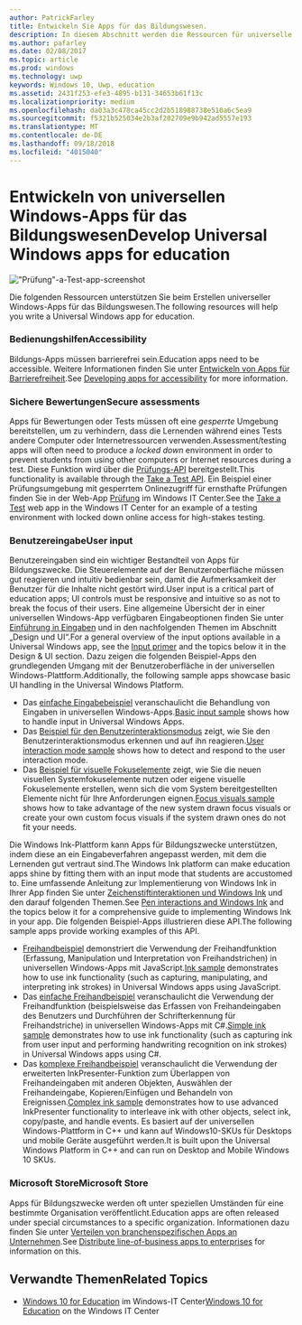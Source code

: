 ```yaml
---
author: PatrickFarley
title: Entwickeln Sie Apps für das Bildungswesen.
description: In diesem Abschnitt werden die Ressourcen für universelle Windows-Apps beschrieben, die Ihnen zum Erstellen von Bildungs-Apps für die Windows10-Plattform zur Verfügung stehen.
ms.author: pafarley
ms.date: 02/08/2017
ms.topic: article
ms.prod: windows
ms.technology: uwp
keywords: Windows 10, Uwp, education
ms.assetid: 2431f253-efe3-4895-b131-34653b61f13c
ms.localizationpriority: medium
ms.openlocfilehash: da03a3c478ca45cc2d2b518988738e510a6c5ea9
ms.sourcegitcommit: f5321b525034e2b3af202709e9b942ad5557e193
ms.translationtype: MT
ms.contentlocale: de-DE
ms.lasthandoff: 09/18/2018
ms.locfileid: "4015040"
---
```

# <a name="develop-universal-windows-apps-for-education"></a><span data-ttu-id="cbe96-104">Entwickeln von universellen Windows-Apps für das Bildungswesen</span><span class="sxs-lookup"><span data-stu-id="cbe96-104">Develop Universal Windows apps for education</span></span>
!["Prüfung"-a-Test-app-screenshot](images/take-a-test-screen-small.png)

<span data-ttu-id="cbe96-106">Die folgenden Ressourcen unterstützen Sie beim Erstellen universeller Windows-Apps für das Bildungswesen.</span><span class="sxs-lookup"><span data-stu-id="cbe96-106">The following resources will help you write a Universal Windows app for education.</span></span>

### <a name="accessibility"></a><span data-ttu-id="cbe96-107">Bedienungshilfen</span><span class="sxs-lookup"><span data-stu-id="cbe96-107">Accessibility</span></span>
<span data-ttu-id="cbe96-108">Bildungs-Apps müssen barrierefrei sein.</span><span class="sxs-lookup"><span data-stu-id="cbe96-108">Education apps need to be accessible.</span></span> <span data-ttu-id="cbe96-109">Weitere Informationen finden Sie unter [Entwickeln von Apps für Barrierefreiheit](https://developer.microsoft.com/windows/accessible-apps).</span><span class="sxs-lookup"><span data-stu-id="cbe96-109">See [Developing apps for accessibility](https://developer.microsoft.com/windows/accessible-apps) for more information.</span></span>


### <a name="secure-assessments"></a><span data-ttu-id="cbe96-110">Sichere Bewertungen</span><span class="sxs-lookup"><span data-stu-id="cbe96-110">Secure assessments</span></span>
<span data-ttu-id="cbe96-111">Apps für Bewertungen oder Tests müssen oft eine *gesperrte* Umgebung bereitstellen, um zu verhindern, dass die Lernenden während eines Tests andere Computer oder Internetressourcen verwenden.</span><span class="sxs-lookup"><span data-stu-id="cbe96-111">Assessment/testing apps will often need to produce a *locked down* environment in order to prevent students from using other computers or Internet resources during a test.</span></span> <span data-ttu-id="cbe96-112">Diese Funktion wird über die [Prüfungs-API](take-a-test-api.md) bereitgestellt.</span><span class="sxs-lookup"><span data-stu-id="cbe96-112">This functionality is available through the [Take a Test API](take-a-test-api.md).</span></span> <span data-ttu-id="cbe96-113">Ein Beispiel einer Prüfungsumgebung mit gesperrtem Onlinezugriff für ernsthafte Prüfungen finden Sie in der Web-App [Prüfung](https://technet.microsoft.com/edu/windows/take-tests-in-windows-10) im Windows IT Center.</span><span class="sxs-lookup"><span data-stu-id="cbe96-113">See the [Take a Test](https://technet.microsoft.com/edu/windows/take-tests-in-windows-10) web app in the Windows IT Center for an example of a testing environment with locked down online access for high-stakes testing.</span></span>

### <a name="user-input"></a><span data-ttu-id="cbe96-114">Benutzereingabe</span><span class="sxs-lookup"><span data-stu-id="cbe96-114">User input</span></span>
<span data-ttu-id="cbe96-115">Benutzereingaben sind ein wichtiger Bestandteil von Apps für Bildungszwecke. Die Steuerelemente auf der Benutzeroberfläche müssen gut reagieren und intuitiv bedienbar sein, damit die Aufmerksamkeit der Benutzer für die Inhalte nicht gestört wird.</span><span class="sxs-lookup"><span data-stu-id="cbe96-115">User input is a critical part of education apps; UI controls must be responsive and intuitive so as not to break the focus of their users.</span></span> <span data-ttu-id="cbe96-116">Eine allgemeine Übersicht der in einer universellen Windows-App verfügbaren Eingabeoptionen finden Sie unter [Einführung in Eingaben](https://docs.microsoft.com/windows/uwp/design/input/input-primer) und in den nachfolgenden Themen im Abschnitt „Design und UI“.</span><span class="sxs-lookup"><span data-stu-id="cbe96-116">For a general overview of the input options available in a Universal Windows app, see the [Input primer](https://docs.microsoft.com/windows/uwp/design/input/input-primer) and the topics below it in the Design & UI section.</span></span> <span data-ttu-id="cbe96-117">Dazu zeigen die folgenden Beispiel-Apps den grundlegenden Umgang mit der Benutzeroberfläche in der universellen Windows-Plattform.</span><span class="sxs-lookup"><span data-stu-id="cbe96-117">Additionally, the following sample apps showcase basic UI handling in the Universal Windows Platform.</span></span>
- <span data-ttu-id="cbe96-118">Das [einfache Eingabebeispiel](https://github.com/Microsoft/Windows-universal-samples/tree/master/Samples/BasicInput) veranschaulicht die Behandlung von Eingaben in universellen Windows-Apps.</span><span class="sxs-lookup"><span data-stu-id="cbe96-118">[Basic input sample](https://github.com/Microsoft/Windows-universal-samples/tree/master/Samples/BasicInput) shows how to handle input in Universal Windows Apps.</span></span>
- <span data-ttu-id="cbe96-119">Das [Beispiel für den Benutzerinteraktionsmodus](https://github.com/Microsoft/Windows-universal-samples/tree/master/Samples/UserInteractionMode) zeigt, wie Sie den Benutzerinteraktionsmodus erkennen und auf ihn reagieren.</span><span class="sxs-lookup"><span data-stu-id="cbe96-119">[User interaction mode sample](https://github.com/Microsoft/Windows-universal-samples/tree/master/Samples/UserInteractionMode) shows how to detect and respond to the user interaction mode.</span></span>
- <span data-ttu-id="cbe96-120">Das [Beispiel für visuelle Fokuselemente](https://github.com/Microsoft/Windows-universal-samples/tree/master/Samples/XamlFocusVisuals) zeigt, wie Sie die neuen visuellen Systemfokuselemente nutzen oder eigene visuelle Fokuselemente erstellen, wenn sich die vom System bereitgestellten Elemente nicht für Ihre Anforderungen eignen.</span><span class="sxs-lookup"><span data-stu-id="cbe96-120">[Focus visuals sample](https://github.com/Microsoft/Windows-universal-samples/tree/master/Samples/XamlFocusVisuals) shows how to take advantage of the new system drawn focus visuals or create your own custom focus visuals if the system drawn ones do not fit your needs.</span></span>

<span data-ttu-id="cbe96-121">Die Windows Ink-Plattform kann Apps für Bildungszwecke unterstützen, indem diese an ein Eingabeverfahren angepasst werden, mit dem die Lernenden gut vertraut sind.</span><span class="sxs-lookup"><span data-stu-id="cbe96-121">The Windows Ink platform can make education apps shine by fitting them with an input mode that students are accustomed to.</span></span> <span data-ttu-id="cbe96-122">Eine umfassende Anleitung zur Implementierung von Windows Ink in Ihrer App finden Sie unter [Zeichenstiftinteraktionen und Windows Ink](https://docs.microsoft.com/windows/uwp/design/input/pen-and-stylus-interactions) und den darauf folgenden Themen.</span><span class="sxs-lookup"><span data-stu-id="cbe96-122">See [Pen interactions and Windows Ink](https://docs.microsoft.com/windows/uwp/design/input/pen-and-stylus-interactions) and the topics below it for a comprehensive guide to implementing Windows Ink in your app.</span></span> <span data-ttu-id="cbe96-123">Die folgenden Beispiel-Apps illustrieren diese API.</span><span class="sxs-lookup"><span data-stu-id="cbe96-123">The following sample apps provide working examples of this API.</span></span>
- <span data-ttu-id="cbe96-124">[Freihandbeispiel](https://github.com/Microsoft/Windows-universal-samples/tree/master/Samples/Ink) demonstriert die Verwendung der Freihandfunktion (Erfassung, Manipulation und Interpretation von Freihandstrichen) in universellen Windows-Apps mit JavaScript.</span><span class="sxs-lookup"><span data-stu-id="cbe96-124">[Ink sample](https://github.com/Microsoft/Windows-universal-samples/tree/master/Samples/Ink) demonstrates how to use ink functionality (such as capturing, manipulating, and interpreting ink strokes) in Universal Windows apps using JavaScript.</span></span>
- <span data-ttu-id="cbe96-125">Das [einfache Freihandbeispiel](https://github.com/Microsoft/Windows-universal-samples/tree/master/Samples/SimpleInk) veranschaulicht die Verwendung der Freihandfunktion (beispielsweise das Erfassen von Freihandeingaben des Benutzers und Durchführen der Schrifterkennung für Freihandstriche) in universellen Windows-Apps mit C#.</span><span class="sxs-lookup"><span data-stu-id="cbe96-125">[Simple ink sample](https://github.com/Microsoft/Windows-universal-samples/tree/master/Samples/SimpleInk) demonstrates how to use ink functionality (such as capturing ink from user input and performing handwriting recognition on ink strokes) in Universal Windows apps using C#.</span></span>
- <span data-ttu-id="cbe96-126">Das [komplexe Freihandbeispiel](https://github.com/Microsoft/Windows-universal-samples/tree/master/Samples/ComplexInk) veranschaulicht die Verwendung der erweiterten InkPresenter-Funktion zum Überlappen von Freihandeingaben mit anderen Objekten, Auswählen der Freihandeingabe, Kopieren/Einfügen und Behandeln von Ereignissen.</span><span class="sxs-lookup"><span data-stu-id="cbe96-126">[Complex ink sample](https://github.com/Microsoft/Windows-universal-samples/tree/master/Samples/ComplexInk) demonstrates how to use advanced InkPresenter functionality to interleave ink with other objects, select ink, copy/paste, and handle events.</span></span> <span data-ttu-id="cbe96-127">Es basiert auf der universellen Windows-Plattform in C++ und kann auf Windows10-SKUs für Desktops und mobile Geräte ausgeführt werden.</span><span class="sxs-lookup"><span data-stu-id="cbe96-127">It is built upon the Universal Windows Platform in C++ and can run on Desktop and Mobile Windows 10 SKUs.</span></span>


### <a name="microsoft-store"></a><span data-ttu-id="cbe96-128">Microsoft Store</span><span class="sxs-lookup"><span data-stu-id="cbe96-128">Microsoft Store</span></span>
<span data-ttu-id="cbe96-129">Apps für Bildungszwecke werden oft unter speziellen Umständen für eine bestimmte Organisation veröffentlicht.</span><span class="sxs-lookup"><span data-stu-id="cbe96-129">Education apps are often released under special circumstances to a specific organization.</span></span> <span data-ttu-id="cbe96-130">Informationen dazu finden Sie unter [Verteilen von branchenspezifischen Apps an Unternehmen](https://msdn.microsoft.com/windows/uwp/publish/distribute-lob-apps-to-enterprises).</span><span class="sxs-lookup"><span data-stu-id="cbe96-130">See [Distribute line-of-business apps to enterprises](https://msdn.microsoft.com/windows/uwp/publish/distribute-lob-apps-to-enterprises) for information on this.</span></span>

## <a name="related-topics"></a><span data-ttu-id="cbe96-131">Verwandte Themen</span><span class="sxs-lookup"><span data-stu-id="cbe96-131">Related Topics</span></span>
- <span data-ttu-id="cbe96-132">[Windows 10 for Education](https://technet.microsoft.com/edu/windows/index) im Windows-IT Center</span><span class="sxs-lookup"><span data-stu-id="cbe96-132">[Windows 10 for Education](https://technet.microsoft.com/edu/windows/index) on the Windows IT Center</span></span>
